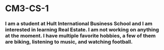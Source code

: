 # CM3-CS-1
### I am a student at Hult International Business School and I am interested in learning Real Estate. I am not working on anything at the moment. I have multiple favorite hobbies, a few of them are biking, listening to music, and watching football.
